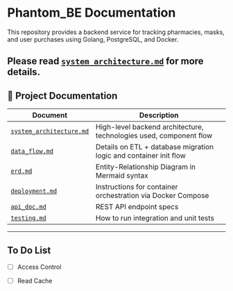 # Phantom_BE Documentation

This repository provides a backend service for tracking pharmacies, masks, and user purchases using Golang, PostgreSQL, and Docker.

Please read [`system_architecture.md`](./doc/system_architecture.md) for more details.
---

## 📂 Project Documentation

| Document | Description |
|---------|-------------|
| [`system_architecture.md`](./doc/system_architecture.md) | High-level backend architecture, technologies used, component flow |
| [`data_flow.md`](./doc/data_flow.md) | Details on ETL + database migration logic and container init flow |
| [`erd.md`](./doc/erd.md) | Entity-Relationship Diagram in Mermaid syntax |
| [`deployment.md`](./doc/deployment.md) | Instructions for container orchestration via Docker Compose |
| [`api_doc.md`](./doc/api_doc.md) | REST API endpoint specs |
| [`testing.md`](./doc/testing.md) | How to run integration and unit tests |

---

## To Do List
- [ ] Access Control
- [ ] Read Cache


